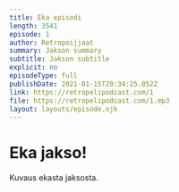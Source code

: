 ```yaml
---
title: Eka episodi
length: 3541
episode: 1
author: Retropoijjaat
summary: Jakson summary
subtitle: Jakson subtitle
explicit: no
episodeType: full
publishDate: 2021-01-15T20:34:25.052Z
link: https://retropelipodcast.com/1
file: https://retropelipodcast.com/1.mp3
layout: layouts/episode.njk
---
```


# Eka jakso!

Kuvaus ekasta jaksosta.
